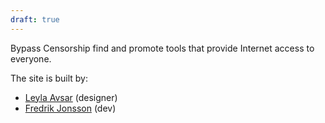 ```yaml
---
draft: true
---
```

Bypass Censorship find and promote tools that provide Internet access to everyone.

The site is built by:

* [Leyla Avsar](https://www.leylaavsar.com/) (designer)
* [Fredrik Jonsson](https://xdeb.net/) (dev)